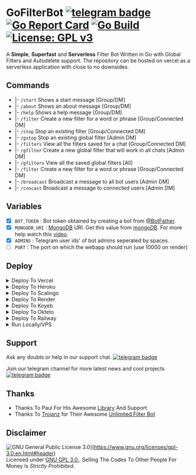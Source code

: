 # GoFilterBot [![telegram badge](https://img.shields.io/badge/Support-30302f?style=flat&logo=telegram)](https://telegram.dog/Jisin0) [![Go Report Card](https://goreportcard.com/badge/github.com/Jisin0/Go-Filter-Bot)](https://goreportcard.com/report/github.com/Jisin0/Go-Filter-Bot) [![Go Build](https://github.com/Jisin0/Go-Filter-Bot/workflows/Go/badge.svg)](https://github.com/Jisin0/Go-Filter-Bot/actions?query=workflow%3AGo+event%3Apush+branch%3Amain) [![License: GPL v3](https://img.shields.io/badge/License-GPLv3-blue.svg)](https://www.gnu.org/licenses/gpl-3.0)


A **Simple**, **Superfast** and **Serverless** Filter Bot Written in Go with Global Filters and Autodelete support.
The repository can be hosted on vercel as a serverless application with close to no downsides.

## Commands

 * |- `/start`     Shows a start message                    [Group/DM]
 * |- `/about`     Shows an about message                   [Group/DM]
 * |- `/help`      Shows a help message                     [Group/DM]
 * |- `/filter`    Create a new filter for a word or phrase [Group/Connected DM]
 * |- `/stop`      Stop an existing filter                  [Group/Connected DM]
 * |- `/gstop`     Stop an existing global filter           [Admin DM]
 * |- `/filters`   View all the filters saved for a chat    [Group/Connected DM]
 * |- `/gfilter`   Create a new global filter that will work in all chats [Admin DM]
 * |- `/gfilters`  View all the saved global filters        [All]
 * |- `/filter`    Create a new filter for a word or phrase [Group/Connected DM]
 * |- `/broadcast` Broadcast a message to all bot users     [Admin DM]
 * |- `/concast`   Broadcast a message to connected users   [Admin DM]

## Variables

- [X] `BOT_TOKEN` : Bot token obtained by creating a bot from [@BotFather](https://telegram.dog/BotFather).
- [X] `MONGODB_URI` : [MongoDB](https://www.mongodb.com) URI. Get this value from [mongoDB](https://www.mongodb.com). For more help watch this [video](https://youtu.be/1G1XwEOnxxo).
- [X] `ADMINS` : Telegram user ids' of bot admins seperated by spaces.
- [ ] `PORT` : The port on which the webapp should run (use 10000 on render)

## Deploy
<details><summary>Deploy To Vercel</summary>
<p>
Follow these instructions to deploy this repo to <b>vercel</b>
<ol type="1">
<li><b>Fork</b> this repository 🍴</li>
<li>Go to your <a href="https://vercel.com">vercel</a> dashboard and create a <b>Add New > Project</b></li>
<li>Fill in the <b>BOT_TOKEN</b> and <b>MONGODB_URI</b> environment variables</li>
<li>Click <b>Deploy</b> and wait</li>
<li>Open your app and put in your bot token and click <b>Connect</b></li>
</ol>
</p>
</details>

<details><summary>Deploy To Heroku</summary>
<p>
<br>
<a href="https://heroku.com/deploy?template=https://github.com/Jisin0/Go-Filter-Bot/tree/main">
  <img src="https://www.herokucdn.com/deploy/button.svg" alt="Deploy">
</a>
</p>
</details>

<details><summary>Deploy To Scalingo</summary>
<p>
<br>
<a href="https://dashboard.scalingo.com/create/app?source=https://github.com/Jisin0/Go-Filter-Bot#main">
   <img src="https://cdn.scalingo.com/deploy/button.svg" alt="Deploy on Scalingo" data-canonical-src="https://cdn.scalingo.com/deploy/button.svg" style="max-width:100%;">
</a>
</p>
</details>

<details><summary>Deploy To Render</summary>
<p>
<br>
<a href="https://dashboard.render.com/select-repo?type=web">
  <img src="https://render.com/images/deploy-to-render-button.svg" alt="deploy-to-render">
</a>
</p>
<p>
Make sure to have the following options set :

<b>Environment</b>
<pre>Go</pre>

<b>Build Command</b>
<pre>go build .</pre>

<b>Start Command</b>
<pre>./Go-Filter-Bot</pre>

<b>Advanced >> Health Check Path</b>
<pre>/</pre>
</p>
</details>


<details><summary>Deploy To Koyeb</summary>
<p>
<br>
<a href="https://app.koyeb.com/deploy?type=git&repository=github.com/Jisin0/Go-Filter-Bot&branch=main">
  <img src="https://www.koyeb.com/static/images/deploy/button.svg" alt="deploy-to-koyeb">
</a>
</p>
<p>
You must set the Run command to :
<pre>./bin/Go-Filter-Bot</pre>
</p>
</details>

<details><summary>Deploy To Okteto</summary>
<p>
<br>
<a href="https://cloud.okteto.com/deploy?repository=https://github.com/Jisin0/Go-Filter-Bot">
  <img src="https://okteto.com/develop-okteto.svg" alt="deploy-to-okteto">
</a>
</p>
</details>

<details><summary>Deploy To Railway</summary>
<p>
<br>
<a href="https://railway.app/new/template?template=https%3A%2F%2Fgithub.com%2FJisin0%2FGo-Filter-Bot">
  <img src="https://railway.app/button.svg" alt="deploy-to-railway">
</a>
</p>
</details>

<details><summary>Run Locally/VPS</summary>
<p>
You must have the latest version of <a href="golang.org">go</a> installed first
<pre>
git clone https://github.com/Jisin0/Go-Filter-Bot
cd Go-Filter-Bot
go build .
./Go-Filter-Bot
</pre>
</p>
</details>

## Support

Ask any doubts or help in our support chat.
[![telegram badge](https://img.shields.io/badge/Telegram-Group-30302f?style=flat&logo=telegram)](https://telegram.dog/jisin_hub)

Join our telegram channel for more latest news and cool projects
[![telegram badge](https://img.shields.io/badge/Telegram-Channel-30302f?style=flat&logo=telegram)](https://telegram.dog/jisin_0)

## Thanks

 - Thanks To Paul For His Awesome [Library](https://github.com/PaulSonOfLars/gotgbot) And Support
 - Thanks To [Trojanz](https://github.com/trojanzhex) for Their Awesome [Unlimited Filter Bot](https://github.com/TroJanzHEX/Unlimited-Filter-Bot)

## Disclaimer
![GNU General Public License 3.0](https://www.gnu.org/graphics/gplv3-127x51.png)](https://www.gnu.org/licenses/gpl-3.0.en.html#header)    
Licensed under [GNU GPL 3.0.](https://github.com/Jisin0/Go-Filter-Bot/blob/main/LICENSE).
Selling The Codes To Other People For Money Is *Strictly Prohibited*.

